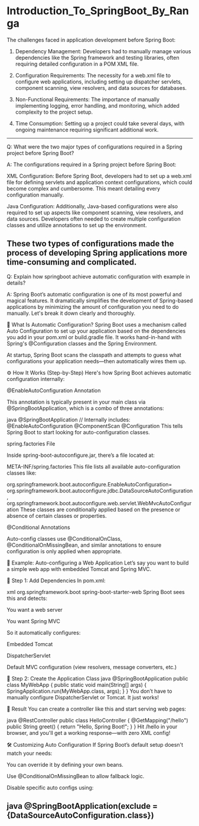 # Introduction_To_SpringBoot_By_Ranga


The challenges faced in application development before Spring Boot:

1.  Dependency Management: Developers had to manually manage various dependencies like the Spring framework and testing libraries, often requiring detailed configuration in a POM XML file.

2.  Configuration Requirements: The necessity for a web.xml file to configure web applications, including setting up dispatcher servlets, component scanning, view resolvers, and data sources for databases.

3.  Non-Functional Requirements: The importance of manually implementing logging, error handling, and monitoring, which added complexity to the project setup.

4.  Time Consumption: Setting up a project could take several days, with ongoing maintenance requiring significant additional work.
--------------------------------------------------------------------------------------------------------------------------------------------------------------------------
Q:  What were the two major types of configurations required in a Spring project before Spring Boot?

A:  The configurations required in a Spring project before Spring Boot:

XML Configuration: Before Spring Boot, developers had to set up a web.xml file for defining servlets and application context configurations, which could become complex and cumbersome. This meant detailing every configuration manually.

Java Configuration: Additionally, Java-based configurations were also required to set up aspects like component scanning, view resolvers, and data sources. Developers often needed to create multiple configuration classes and utilize annotations to set up the environment.

These two types of configurations made the process of developing Spring applications more time-consuming and complicated.
--------------------------------------------------------------------------------------------------------------------------------------------------------------------------
Q:  Explain how springboot achieve automatic configuration with example in details?

A:  Spring Boot’s automatic configuration is one of its most powerful and magical features. It dramatically simplifies the development of Spring-based applications by minimizing the amount of configuration you need to do manually. Let's break it down clearly and thoroughly.

🌱 What Is Automatic Configuration?
Spring Boot uses a mechanism called Auto Configuration to set up your application based on the dependencies you add in your pom.xml or build.gradle file. It works hand-in-hand with Spring's @Configuration classes and the Spring Environment.

At startup, Spring Boot scans the classpath and attempts to guess what configurations your application needs—then automatically wires them up.

⚙️ How It Works (Step-by-Step)
Here's how Spring Boot achieves automatic configuration internally:

@EnableAutoConfiguration Annotation

This annotation is typically present in your main class via @SpringBootApplication, which is a combo of three annotations:

java
@SpringBootApplication
// Internally includes:
@EnableAutoConfiguration
@ComponentScan
@Configuration
This tells Spring Boot to start looking for auto-configuration classes.

spring.factories File

Inside spring-boot-autoconfigure.jar, there’s a file located at:

META-INF/spring.factories
This file lists all available auto-configuration classes like:

org.springframework.boot.autoconfigure.EnableAutoConfiguration=\
org.springframework.boot.autoconfigure.jdbc.DataSourceAutoConfiguration,\
org.springframework.boot.autoconfigure.web.servlet.WebMvcAutoConfiguration
These classes are conditionally applied based on the presence or absence of certain classes or properties.

@Conditional Annotations

Auto-config classes use @ConditionalOnClass, @ConditionalOnMissingBean, and similar annotations to ensure configuration is only applied when appropriate.

🧪 Example: Auto-configuring a Web Application
Let’s say you want to build a simple web app with embedded Tomcat and Spring MVC.

🔧 Step 1: Add Dependencies
In pom.xml:

xml
<dependency>
<groupId>org.springframework.boot</groupId>
<artifactId>spring-boot-starter-web</artifactId>
</dependency>
Spring Boot sees this and detects:

You want a web server

You want Spring MVC

So it automatically configures:

Embedded Tomcat

DispatcherServlet

Default MVC configuration (view resolvers, message converters, etc.)

🎯 Step 2: Create the Application Class
java
@SpringBootApplication
public class MyWebApp {
public static void main(String[] args) {
SpringApplication.run(MyWebApp.class, args);
}
}
You don’t have to manually configure DispatcherServlet or Tomcat. It just works!

🎉 Result
You can create a controller like this and start serving web pages:

java
@RestController
public class HelloController {
@GetMapping("/hello")
public String greet() {
return "Hello, Spring Boot!";
}
}
Hit /hello in your browser, and you'll get a working response—with zero XML config!

🛠️ Customizing Auto Configuration
If Spring Boot’s default setup doesn't match your needs:

You can override it by defining your own beans.

Use @ConditionalOnMissingBean to allow fallback logic.

Disable specific auto configs using:

java
@SpringBootApplication(exclude = {DataSourceAutoConfiguration.class})
--------------------------------------------------------------------------------------------------------------------------------------------------------------------------
